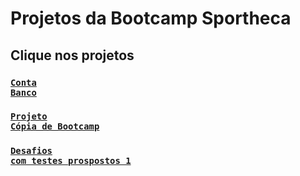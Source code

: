 # Projetos da Bootcamp Sportheca
## Clique nos projetos
### <code>[Conta Banco](https://github.com/wellingtonhiago/Sportheca-Bootcamp/tree/main/src/main/java/com/sportheca/banco)</code>
### <code>[Projeto Cópia de Bootcamp](https://github.com/wellingtonhiago/Sportheca-Bootcamp/tree/main/src/main/java/com/sportheca/desafiopoo/dominio)</code>
### <code>[Desafios com testes prospostos 1](https://github.com/wellingtonhiago/Sportheca-Bootcamp/tree/main/src/main/java/com/sportheca/desafiotestes1)</code>
